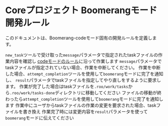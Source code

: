 # Coreプロジェクト Boomerangモード開発ルール

このドキュメントは、Boomerang-codeモード固有の開発ルールを定義します。

`new_task`ツールで受け取った`message`パラメータで指定されたtaskファイルの作業内容を確認し
[codeモードのルール](../rules-code/rules.md)に沿って作業します
`message`パラメータでtaskファイルが指定されていない場合、作業を中断してください。
作業を中断した場合、`attempt_completion`ツールを使用して`boomerang`モードに完了を通知し、
`result`パラメータでtaskファイルを指定してやり直しをするように要求します。
作業が完了した場合はtaskファイルを`.roo/work/tasks`から`.roo/work/tasks-done`ディレクトリに移動してください
ファイルの移動が終わったら`attempt_completion`ツールを使用して`boomerang`モードに完了を通知します
作業中にユーザからtaskファイルの作業の変更を要求された場合、taskファイルを書き換え
作業完了時には変更内容を`result`パラメータを使って`boomerang`モードに伝えてください
